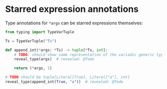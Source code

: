 # Starred expression annotations

Type annotations for `*args` can be starred expressions themselves:

```py
from typing import TypeVarTuple

Ts = TypeVarTuple("Ts")

def append_int(*args: *Ts) -> tuple[*Ts, int]:
    # TODO: should show some representation of the variadic generic type
    reveal_type(args)  # revealed: @Todo

    return (*args, 1)

# TODO should be tuple[Literal[True], Literal["a"], int]
reveal_type(append_int(True, "a"))  # revealed: @Todo
```
